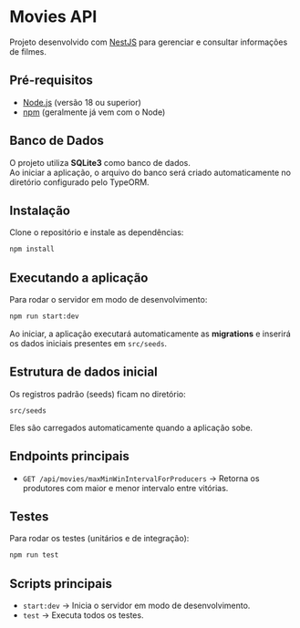 
# Movies API

Projeto desenvolvido com [NestJS](https://nestjs.com/) para gerenciar e consultar informações de filmes.

## Pré-requisitos

- [Node.js](https://nodejs.org/) (versão 18 ou superior)
- [npm](https://www.npmjs.com/) (geralmente já vem com o Node)

## Banco de Dados

O projeto utiliza **SQLite3** como banco de dados.  
Ao iniciar a aplicação, o arquivo do banco será criado automaticamente no diretório configurado pelo TypeORM.

## Instalação

Clone o repositório e instale as dependências:

```bash
npm install
```

## Executando a aplicação

Para rodar o servidor em modo de desenvolvimento:

```bash
npm run start:dev
```

Ao iniciar, a aplicação executará automaticamente as **migrations** e inserirá os dados iniciais presentes em `src/seeds`.

## Estrutura de dados inicial

Os registros padrão (seeds) ficam no diretório:

```
src/seeds
```

Eles são carregados automaticamente quando a aplicação sobe.

## Endpoints principais

- `GET /api/movies/maxMinWinIntervalForProducers` → Retorna os produtores com maior e menor intervalo entre vitórias.

## Testes

Para rodar os testes (unitários e de integração):

```bash
npm run test
```

## Scripts principais

- `start:dev` → Inicia o servidor em modo de desenvolvimento.
- `test` → Executa todos os testes.

